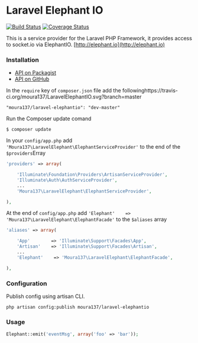 Laravel Elephant IO
===================

[![Build Status](https://travis-ci.org/moura137/LaravelElephantIO.svg?branch=master)](https://travis-ci.org/moura137/LaravelElephantIO)
[![Coverage Status](https://coveralls.io/repos/moura137/LaravelElephantIO/badge.png)](https://coveralls.io/r/moura137/LaravelElephantIO)

This is a service provider for the Laravel PHP Framework, it provides access to socket.io via ElephantIO. [http://elephant.io](http://elephant.io)

### Installation

- [API on Packagist](https://packagist.org/packages/moura137/laravel-elephantio)
- [API on GitHub](https://github.com/moura137/LaravelElephantIO)

In the `require` key of `composer.json` file add the followinghttps://travis-ci.org/moura137/LaravelElephantIO.svg?branch=master

    "moura137/laravel-elephantio": "dev-master"

Run the Composer update comand

    $ composer update

In your `config/app.php` add `'Moura137\LaravelElephant\ElephantServiceProvider'` to the end of the `$providers`Erray

```php
'providers' => array(

    'Illuminate\Foundation\Providers\ArtisanServiceProvider',
    'Illuminate\Auth\AuthServiceProvider',
    ...
    'Moura137\LaravelElephant\ElephantServiceProvider',

),
```

At the end of `config/app.php` add `'Elephant'    => 'Moura137\LaravelElephant\ElephantFacade'` to the `$aliases` array

```php
'aliases' => array(

    'App'        => 'Illuminate\Support\Facades\App',
    'Artisan'    => 'Illuminate\Support\Facades\Artisan',
    ...
    'Elephant'    => 'Moura137\LaravelElephant\ElephantFacade',

),
```

### Configuration

Publish config using artisan CLI.

~~~
php artisan config:publish moura137/laravel-elephantio
~~~

### Usage
```php
Elephant::emit('eventMsg', array('foo' => 'bar'));
```